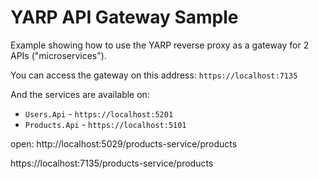 # YARP API Gateway Sample

Example showing how to use the YARP reverse proxy as a gateway for 2 APIs ("microservices").

You can access the gateway on this address: `https://localhost:7135`

And the services are available on:
- `Users.Api` - `https://localhost:5201`
- `Products.Api` - `https://localhost:5101`


open:
 http://localhost:5029/products-service/products

https://localhost:7135/products-service/products